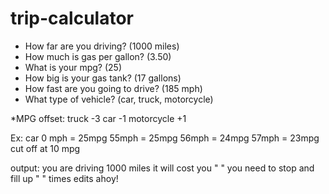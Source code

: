 trip-calculator
==============

 * How far are you driving? (1000 miles)
 * How much is gas per gallon? (3.50)
 * What is your mpg? (25)
 * How big is your gas tank? (17 gallons)
 * How fast are you going to drive? (185 mph)
 * What type of vehicle? (car, truck, motorcycle)

 *MPG offset:
      truck -3
      car -1
      motorcycle +1

 Ex: car 0 mph = 25mpg
         55mph = 25mpg
         56mph = 24mpg
         57mph = 23mpg
         cut off at 10 mpg

output: you are driving 1000 miles
        it will cost you " "
        you need to stop and fill up " " times
edits ahoy!
